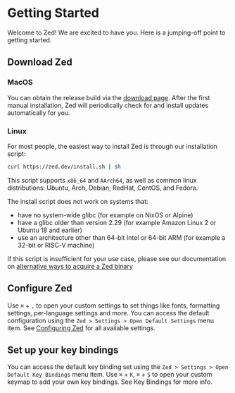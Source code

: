 # Getting Started

Welcome to Zed! We are excited to have you. Here is a jumping-off point to getting started.

## Download Zed

### MacOS

You can obtain the release build via the [download page](https://zed.dev/download). After the first manual installation, Zed will periodically check for and install updates automatically for you.

### Linux

For most people, the easiest way to install Zed is through our installation script:

```sh
curl https://zed.dev/install.sh | sh
```

This script supports `x86_64` and `AArch64`, as well as common linux distributions: Ubuntu, Arch, Debian, RedHat, CentOS, and Fedora.

The install script does not work on systems that:
* have no system-wide glibc (for example on NixOS or Alpine)
* have a glibc older than version 2.29 (for example Amazon Linux 2 or Ubuntu 18 and earlier)
* use an architecture other than 64-bit Intel or 64-bit ARM (for example a 32-bit or RISC-V machine)

If this script is insufficient for your use case, please see our documentation on [alternative ways to acquire a Zed binary](./linux.md)

## Configure Zed

Use `⌘` + `,` to open your custom settings to set things like fonts, formatting settings, per-language settings and more. You can access the default configuration using the `Zed > Settings > Open Default Settings` menu item. See [Configuring Zed](./configuring-zed.md) for all available settings.

## Set up your key bindings

You can access the default key binding set using the `Zed > Settings > Open Default Key Bindings` menu item. Use `⌘` + `K`, `⌘` + `S` to open your custom keymap to add your own key bindings. See Key Bindings for more info.
